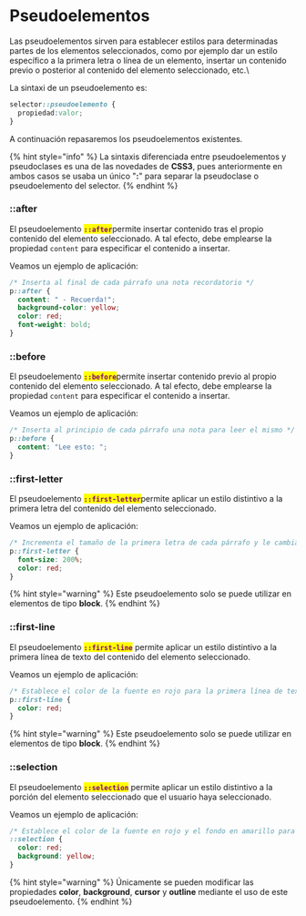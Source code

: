 # Pseudoelementos

Las pseudoelementos sirven para establecer estilos para determinadas partes de los elementos seleccionados, como por ejemplo dar un estilo específico a la primera letra o línea de un elemento, insertar un contenido previo o posterior al contenido del elemento seleccionado, etc.\


La sintaxi de un pseudoelemento es:

```css
selector::pseudoelemento {
  propiedad:valor;
}
```

A continuación repasaremos los pseudoelementos existentes.

{% hint style="info" %}
La sintaxis diferenciada entre pseudoelementos y pseudoclases es una de las novedades de **CSS3**, pues anteriormente en ambos casos se usaba un único "**:**" para separar la pseudoclase o pseudoelemento del selector.
{% endhint %}

### ::after

El pseudoelemento <mark style="color:purple;">**`::after`**</mark>permite insertar contenido tras el propio contenido del elemento seleccionado. A tal efecto, debe emplearse la propiedad `content` para especificar el contenido a insertar.

Veamos un ejemplo de aplicación:

```css
/* Inserta al final de cada párrafo una nota recordatorio */
p::after {
  content: " - Recuerda!";
  background-color: yellow;
  color: red;
  font-weight: bold;
}
```

### ::before

El pseudoelemento <mark style="color:purple;">**`::before`**</mark>permite insertar contenido previo al propio contenido del elemento seleccionado. A tal efecto, debe emplearse la propiedad `content` para especificar el contenido a insertar.

Veamos un ejemplo de aplicación:

```css
/* Inserta al principio de cada párrafo una nota para leer el mismo */
p::before {
  content: "Lee esto: ";
}
```

### ::first-letter

El pseudoelemento <mark style="color:purple;">**`::first-letter`**</mark>permite aplicar un estilo distintivo a la primera letra del contenido del elemento seleccionado.

Veamos un ejemplo de aplicación:

```css
/* Incrementa el tamaño de la primera letra de cada párrafo y le cambia el color a rojo */
p::first-letter {
  font-size: 200%;
  color: red;
}
```

{% hint style="warning" %}
Este pseudoelemento solo se puede utilizar en elementos de tipo **block**.
{% endhint %}

### ::first-line

El pseudoelemento <mark style="color:purple;">**`::first-line`**</mark> permite aplicar un estilo distintivo a la primera línea de texto del contenido del elemento seleccionado.

Veamos un ejemplo de aplicación:

```css
/* Establece el color de la fuente en rojo para la primera línea de texto de los párrafos */
p::first-line {
  color: red;
}
```

{% hint style="warning" %}
Este pseudoelemento solo se puede utilizar en elementos de tipo **block**.
{% endhint %}

### ::selection

El pseudoelemento <mark style="color:purple;">**`::selection`**</mark> permite aplicar un estilo distintivo a la porción del elemento seleccionado que el usuario haya seleccionado.

Veamos un ejemplo de aplicación:

```css
/* Establece el color de la fuente en rojo y el fondo en amarillo para la selección del usuario */
::selection {
  color: red;
  background: yellow;
}
```

{% hint style="warning" %}
Únicamente se pueden modificar las propiedades **color**, **background**, **cursor** y **outline** mediante el uso de este pseudoelemento.
{% endhint %}
